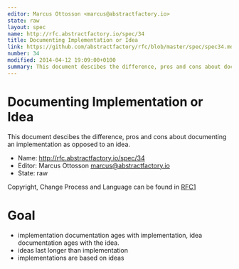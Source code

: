 ```yaml
---
editor: Marcus Ottosson <marcus@abstractfactory.io>
state: raw
layout: spec
name: http://rfc.abstractfactory.io/spec/34
title: Documenting Implementation or Idea
link: https://github.com/abstractfactory/rfc/blob/master/spec/spec34.md
number: 34
modified: 2014-04-12 19:09:00+0100
summary: This document descibes the difference, pros and cons about documenting an implementation as opposed to an idea.
---
```


# Documenting Implementation or Idea

This document descibes the difference, pros and cons about documenting an implementation as opposed to an idea.

* Name: http://rfc.abstractfactory.io/spec/34
* Editor: Marcus Ottosson <marcus@abstractfactory.io>
* State: raw

Copyright, Change Process and Language can be found in [RFC1](http://rfc.abstractfactory.io/spec/1)

# Goal

- implementation documentation ages with implementation, idea documentation ages with the idea.
- ideas last longer than implementation
- implementations are based on ideas